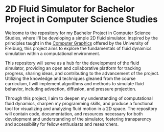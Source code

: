 # 2D Fluid Simulator for Bachelor Project in Computer Science Studies

Welcome to the repository for my Bachelor Project in Computer Science Studies, where I'll be developing a simple 2D fluid simulator. Inspired by the principles taught in the [Computer Graphics](https://cg.informatik.uni-freiburg.de) offered by the University of Freiburg, this project aims to explore the fundamentals of fluid dynamics simulation within a computational environment.

This repository will serve as a hub for the development of the fluid simulator, providing an open and collaborative platform for tracking progress, sharing ideas, and contributing to the advancement of the project. Utilizing the knowledge and techniques gleaned from the course curriculum, I will implement algorithms and methods to simulate fluid behavior, including advection, diffusion, and pressure projection.

Through this project, I aim to deepen my understanding of computational fluid dynamics, sharpen my programming skills, and produce a functional tool for visualizing and analyzing fluid motion in a 2D space. The repository will contain code, documentation, and resources necessary for both development and understanding of the simulator, fostering transparency and accessibility for fellow enthusiasts and researchers.
